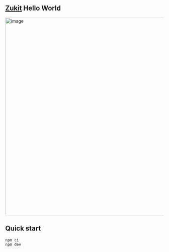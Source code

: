 ## <a href="https://github.com/dcposch/zukit">Zukit</a> Hello World

<img width="630" alt="image" src="https://user-images.githubusercontent.com/169280/234023424-e88b0bba-8ea1-49f5-9bd2-411e8471a4e3.png">

## Quick start

```
npm ci
npm dev
```
